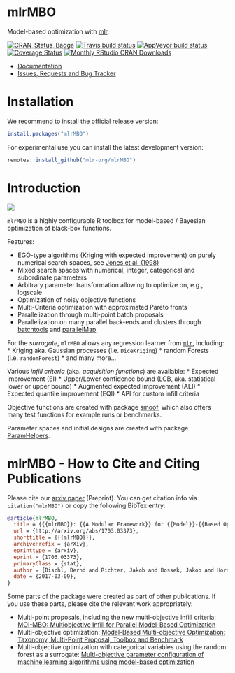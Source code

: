 
# mlrMBO

<!-- Please edit README.Rmd !-->

Model-based optimization with [mlr](https://github.com/mlr-org/mlr/).

[![CRAN\_Status\_Badge](http://www.r-pkg.org/badges/version/mlrMBO)](https://cran.r-project.org/package=mlrMBO)
[![Travis build
status](https://img.shields.io/travis/mlr-org/mlrMBO/master?logo=travis&style=flat-square&label=macOS)](https://travis-ci.org/mlr-org/mlrMBO)
[![AppVeyor build
status](https://img.shields.io/appveyor/ci/mlr-org/mlrMBO?label=Windows&logo=appveyor&style=flat-square)](https://ci.appveyor.com/project/ropensci/mlrMBO)
[![Coverage
Status](https://img.shields.io/codecov/c/github/mlr-org/mlrMBO/master.svg)](https://codecov.io/github/mlr-org/mlrMBO?branch=master)
[![Monthly RStudio CRAN
Downloads](https://cranlogs.r-pkg.org/badges/mlrMBO)](https://CRAN.R-project.org/package=mlrMBO)

  - [Documentation](https://mlr-org.github.io/mlrMBO/)
  - [Issues, Requests and Bug
    Tracker](https://github.com/mlr-org/mlrMBO/issues)

# Installation

We recommend to install the official release version:

``` r
install.packages("mlrMBO")
```

For experimental use you can install the latest development version:

``` r
remotes::install_github("mlr-org/mlrMBO")
```

# Introduction

![](https://i.imgur.com/NMpSqnS.gif)<!-- -->

`mlrMBO` is a highly configurable R toolbox for model-based / Bayesian
optimization of black-box functions.

Features:

  - EGO-type algorithms (Kriging with expected improvement) on purely
    numerical search spaces, see [Jones et
    al. (1998)](http://link.springer.com/article/10.1023/A:1008306431147)
  - Mixed search spaces with numerical, integer, categorical and
    subordinate parameters
  - Arbitrary parameter transformation allowing to optimize on, e.g.,
    logscale
  - Optimization of noisy objective functions
  - Multi-Criteria optimization with approximated Pareto fronts
  - Parallelization through multi-point batch proposals
  - Parallelization on many parallel back-ends and clusters through
    [batchtools](https://github.com/mllg/batchtools) and
    [parallelMap](https://github.com/berndbischl/parallelMap)

For the *surrogate*, `mlrMBO` allows any regression learner from
[`mlr`](https://github.com/mlr-org/mlr), including: \* Kriging aka.
Gaussian processes (i.e. `DiceKriging`) \* random Forests
(i.e. `randomForest`) \* and many more…

Various *infill criteria* (aka. *acquisition functions*) are available:
\* Expected improvement (EI) \* Upper/Lower confidence bound (LCB, aka.
statistical lower or upper bound) \* Augmented expected improvement
(AEI) \* Expected quantile improvement (EQI) \* API for custom infill
criteria

Objective functions are created with package
[smoof](https://github.com/jakobbossek/smoof), which also offers many
test functions for example runs or benchmarks.

Parameter spaces and initial designs are created with package
[ParamHelpers](https://github.com/berndbischl/ParamHelpers).

# mlrMBO - How to Cite and Citing Publications

Please cite our [arxiv paper](https://arxiv.org/abs/1703.03373)
(Preprint). You can get citation info via `citation("mlrMBO")` or copy
the following BibTex entry:

``` bibtex
@article{mlrMBO,
  title = {{{mlrMBO}}: {{A Modular Framework}} for {{Model}}-{{Based Optimization}} of {{Expensive Black}}-{{Box Functions}}},
  url = {http://arxiv.org/abs/1703.03373},
  shorttitle = {{{mlrMBO}}},
  archivePrefix = {arXiv},
  eprinttype = {arxiv},
  eprint = {1703.03373},
  primaryClass = {stat},
  author = {Bischl, Bernd and Richter, Jakob and Bossek, Jakob and Horn, Daniel and Thomas, Janek and Lang, Michel},
  date = {2017-03-09},
}
```

Some parts of the package were created as part of other publications. If
you use these parts, please cite the relevant work appropriately:

  - Multi-point proposals, including the new multi-objective infill
    criteria: [MOI-MBO: Multiobjective Infill for Parallel Model-Based
    Optimization](https://doi.org/10.1007/978-3-319-09584-4_17)
  - Multi-objective optimization: [Model-Based Multi-objective
    Optimization: Taxonomy, Multi-Point Proposal, Toolbox and
    Benchmark](https://doi.org/10.1007/978-3-319-15934-8_5)
  - Multi-objective optimization with categorical variables using the
    random forest as a surrogate: [Multi-objective parameter
    configuration of machine learning algorithms using model-based
    optimization](https://doi.org/10.1109/SSCI.2016.7850221)
